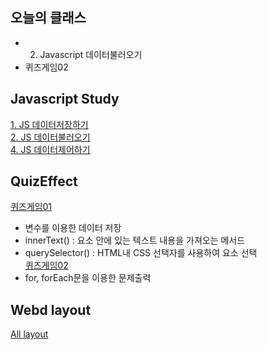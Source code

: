 ## 오늘의 클래스
- 2. Javascript 데이터불러오기
- 퀴즈게임02

## Javascript Study
[1. JS 데이터저장하기](https://ukey77.github.io/webs2024/javascript/javascript01.html)   
[2. JS 데이터불러오기](https://ukey77.github.io/webs2024/javascript/javascript02.html)     
[4. JS 데이터제어하기](https://ukey77.github.io/webs2024/javascript/javascript04.html)

## QuizEffect
[퀴즈게임01](https://ukey77.github.io/webs2024/quiz/quizEffect01.html)
* 변수를 이용한 데이터 저장
* innerText() : 요소 안에 있는 텍스트 내용을 가져오는 메서드
* querySelector() : HTML내 CSS 선택자를 사용하여 요소 선택   
[퀴즈게임02](https://ukey77.github.io/webs2024/quiz/quizEffect02.html)
* for, forEach문을 이용한 문제출력

## Webd layout 
[All layout](https://ukey77.github.io/webs2024/webd/layout/index.html)